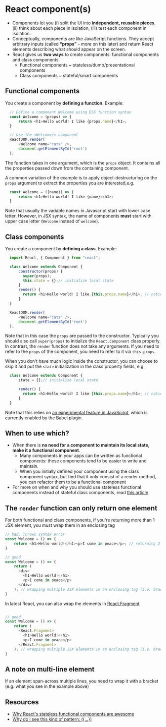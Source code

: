 # React component\(s\)

* Components let you \(i\) split the UI into **independent, reusable pieces**, \(ii\) think about each piece in isolation, \(iii\) test each component in isolation.
* Conceptually, components are like JavaScript functions. They accept arbitrary inputs \(called **“props”** - more on this later\) and return React elements describing what should appear on the screen.
* React gives us **two ways** to create components: functional components and class components. 
  * Functional components ~ stateless/dumb/presentational components
  * Class components ~ stateful/smart components

## Functional components

You create a component by **defining a function**. Example:

```javascript
  // Define a component Welcome using ES6 function syntax
  const Welcome = (props) => {
      return <h1>Hello world! I like {props.name}</h1>;
  }

  // Use the <Welcome/> component
  ReactDOM.render(
      <Welcome name="cats" />,
      document.getElementById('root')
  );
```

The function takes in one argument, which is the `props` object. It contains all the properties passed down from the containing component.

A common variation of the example is to apply object-destructuring on the `props` argument to extract the properties you are interested,e.g.

```javascript
  const Welcome = ({name}) => {
      return <h1>Hello world! I like {name}</h1>;
  }
```

Note that usually the variable names in Javascript start with lower case letter. However, in JSX syntax, the name of components **must** start with upper case letter (`Welcome` instead of `welcome`).

## Class components

You create a component by **defining a class**. Example:

```javascript
  import React, { Component } from "react";

  class Welcome extends Component {
      constructor(props) {
        super(props);
        this.state = {};// initialize local state
      }
      render() {
        return <h1>Hello world! I like {this.props.name}</h1>; // notice the that we're using this.props instead of props
      }
  }

  ReactDOM.render(
      <Welcome name="cats" />,
      document.getElementById('root')
  );
```

Note that in this case the `props` are passed to the constructor. Typically you should also call `super(props)` to initialize the `React.Component` class properly. In contrast, the `render` function does not take any arguments. If you need to refer to the `props` of the component, you need to refer to it via `this.props`.

When you don't have much logic inside the constructor, you can choose to skip it and put the `state` initialization in the class property fields, e.g.

```javascript
  class Welcome extends Component {
      state = {};// initialize local state

      render() {
        return <h1>Hello world! I like {this.props.name}</h1>; // notice the that we're using this.props instead of props
      }
  }
```

Note that this relies on [an experimental feature in JavaScript](https://tc39.github.io/proposal-class-public-fields/), which is currently enabled by the Babel plugin.

## When to use which?

* When there is **no need for a component to maintain its local state, make it a functional component**.
  * Many components in your apps can be written as functional components: these components tend to be easier to write and maintain.
  * When you initially defined your component using the class component syntax, but find that it only consist of a render method, you can refactor them to be a functional component
* For more on when and why you should use stateless functional components instead of stateful class components, read [this article](https://hackernoon.com/react-stateless-functional-components-nine-wins-you-might-have-overlooked-997b0d933dbc)

## The `render` function can only return one element

For both functional and class components, if you're returning more than 1 JSX element, you must wrap them in an enclosing tag

```javascript
// bad. Throws syntax error
const Welcome = () => {
    return <h1>Hello world!</h1><p>I come in peace</p>; // returning 2 JSX elements
}

// good
const Welcome = () => {
    return (
      <div>
        <h1>Hello world!</h1>
        <p>I come in peace</p>
      </div>
    ); // wrapping multiple JSX elements in an enclosing tag (i.e. brackets () + <div></div>)
}
```

In latest React, you can also wrap the elements in [React.Fragment](https://reactjs.org/docs/fragments.html)

```javascript

// good
const Welcome = () => {
    return (
      <React.Fragment>
        <h1>Hello world!</h1>
        <p>I come in peace</p>
      </React.Fragment>
    ); // wrapping multiple JSX elements in an enclosing tag (i.e. brackets () + <div></div>)
}
```

## A note on multi-line element

If an element span-across multiple lines, you need to wrap it with a bracket (e.g. what you see in the example above)

## Resources

* [Why React's stateless functional components are awesome](https://hackernoon.com/react-stateless-functional-components-nine-wins-you-might-have-overlooked-997b0d933dbc)
* [Why do I see this kind of pattern: ({...})](https://stackoverflow.com/questions/39629962/arrow-function-without-curly-braces)